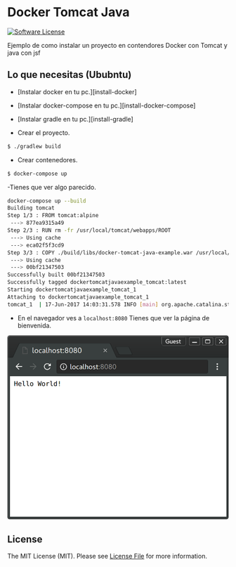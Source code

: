 # Docker Tomcat Java 

[![Software License][ico-license]](LICENSE.md)

Ejemplo de como instalar un proyecto en contendores Docker con Tomcat y java con jsf

## Lo que necesitas (Ububntu)

- [Instalar docker en tu pc.][install-docker]

- [Instalar docker-compose en tu pc.][install-docker-compose]

- [Instalar gradle en tu pc.][install-gradle]
  


- Crear el proyecto.

``` bash
$ ./gradlew build
```

- Crear contenedores.

``` bash
$ docker-compose up
```

-Tienes que ver algo parecido.

``` bash
docker-compose up --build
Building tomcat
Step 1/3 : FROM tomcat:alpine
 ---> 877ea9315a49
Step 2/3 : RUN rm -fr /usr/local/tomcat/webapps/ROOT
 ---> Using cache
 ---> eca02f5f3cd9
Step 3/3 : COPY ./build/libs/docker-tomcat-java-example.war /usr/local/tomcat/webapps/ROOT.war
 ---> Using cache
 ---> 00bf21347503
Successfully built 00bf21347503
Successfully tagged dockertomcatjavaexample_tomcat:latest
Starting dockertomcatjavaexample_tomcat_1
Attaching to dockertomcatjavaexample_tomcat_1
tomcat_1  | 17-Jun-2017 14:03:31.578 INFO [main] org.apache.catalina.startup.Catalina.start Server startup in 403 ms
```

- En el navegador ves a `localhost:8080` Tienes que ver la página de bienvenida.

![Hello World Output with Docker and Java + Tomcat](./resources/screenshot-01.png)

## License

The MIT License (MIT). Please see [License File](LICENSE.md) for more information.

[ico-license]: https://img.shields.io/badge/license-MIT-brightgreen.svg?style=flat-square
[instalar-docker]: https://docs.docker.com/engine/installation
[instalar-docker-compose]: https://docs.docker.com/compose/install
[instalar-gradle]: https://gradle.org/install
